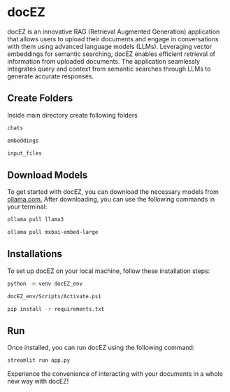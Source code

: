 
# docEZ

docEZ is an innovative RAG (Retrieval Augmented Generation) application that allows users to upload their documents and engage in conversations with them using advanced language models (LLMs). Leveraging vector embeddings for semantic searching, docEZ enables efficient retrieval of information from uploaded documents. The application seamlessly integrates query and context from semantic searches through LLMs to generate accurate responses.

## Create Folders
Inside main directory create following folders
```bash
chats
```
```bash
embeddings
```
```bash
input_files 
```

## Download Models

To get started with docEZ, you can download the necessary models from [ollama.com.](https://ollama.com/) After downloading, you can use the following commands in your terminal:

```bash
ollama pull llama3
```
```bash
ollama pull mxbai-embed-large
```

## Installations
To set up docEZ on your local machine, follow these installation steps:

```bash
python -m venv docEZ_env
```
```bash
docEZ_env/Scripts/Activate.ps1
```
```bash
pip install -r requirements.txt
```

## Run
Once installed, you can run docEZ using the following command:
```bash
streamlit run app.py
```
Experience the convenience of interacting with your documents in a whole new way with docEZ!
